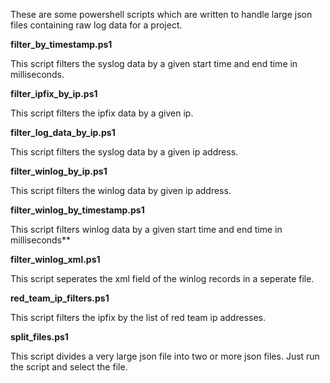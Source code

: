 These are some powershell scripts which are written to handle large json files containing raw log data for a project.

**filter_by_timestamp.ps1**

This script filters the syslog data by a given start time and end time in milliseconds.

**filter_ipfix_by_ip.ps1**

This script filters the ipfix data by a given ip.

**filter_log_data_by_ip.ps1**

This script filters the syslog data by a given ip address.

**filter_winlog_by_ip.ps1**

This script filters the winlog data by given ip address.

**filter_winlog_by_timestamp.ps1**

This script filters winlog data by a given start time and end time in milliseconds**

**filter_winlog_xml.ps1**

This script seperates the xml field of the winlog records in a seperate file.

**red_team_ip_filters.ps1**

This script filters the ipfix by the list of red team ip addresses.

**split_files.ps1**

This script divides a very large json file into two or more json files. Just run the script and select the file.
